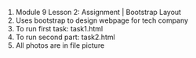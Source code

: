 1. Module 9 Lesson 2: Assignment | Bootstrap Layout
2. Uses bootstrap to design webpage for tech company
3. To run first task: task1.html
4. To run second part: task2.html
5. All photos are in file picture

